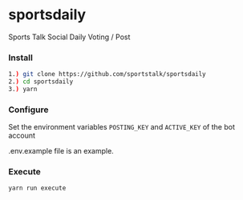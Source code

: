 # sportsdaily
Sports Talk Social Daily Voting / Post

### Install

```bash
1.) git clone https://github.com/sportstalk/sportsdaily
2.) cd sportsdaily
3.) yarn
```

### Configure

Set the environment variables `POSTING_KEY` and `ACTIVE_KEY` of the bot account

.env.example file is an example.

### Execute

```bash
yarn run execute
```
